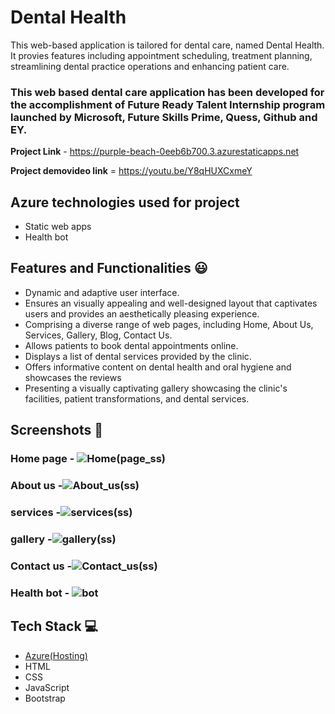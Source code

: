 #  Dental Health  

This web-based application is tailored for dental care, named Dental Health. It provies features including appointment scheduling, treatment planning, streamlining dental practice operations and enhancing patient care.

### This web based dental care application has been developed for the accomplishment of Future Ready Talent Internship program launched by Microsoft, Future Skills Prime, Quess, Github and EY.


**Project Link** - https://purple-beach-0eeb6b700.3.azurestaticapps.net

**Project demovideo link** = https://youtu.be/Y8qHUXCxmeY


 

## Azure technologies used for project
- Static web apps
- Health bot
## Features and Functionalities 😃

- Dynamic and adaptive user interface.
- Ensures an visually appealing and well-designed layout that captivates users and provides an aesthetically pleasing experience.
- Comprising a diverse range of web pages, including Home, About Us, Services, Gallery, Blog, Contact Us.
- Allows patients to book dental appointments online.
- Displays a list of dental services provided by the clinic.
- Offers informative content on dental health and oral hygiene and showcases the reviews
- Presenting a visually captivating gallery showcasing the clinic's facilities, patient transformations, and dental services.

## Screenshots 📸
### Home page -   ![Home(page_ss)](https://github.com/Prabhasadapa2303/Dental_health_project/assets/139069049/64820a89-3611-4857-b7c4-b68281d44df6)


### About us -![About_us(ss)](https://github.com/Prabhasadapa2303/Dental_health_project/assets/139069049/71cabe77-1dc6-4fbb-8e21-97f8449542ff)


### services -![services(ss)](https://github.com/Prabhasadapa2303/Dental_health_project/assets/139069049/72c7749a-b605-46c2-8a57-e4bba3026eab)


### gallery -![gallery(ss)](https://github.com/Prabhasadapa2303/Dental_health_project/assets/139069049/b016d5fe-81d6-48f2-ba5d-8ee2a1621d66)


### Contact us -![Contact_us(ss)](https://github.com/Prabhasadapa2303/Dental_health_project/assets/139069049/9291bc5f-ac8d-41c7-a705-53aecaba49f8)


### Health bot - ![bot](https://github.com/Prabhasadapa2303/Dental_health_project/assets/139069049/b37baffd-1046-4b1d-bc71-cfe7c2c7cac8)




## Tech Stack 💻

- [Azure(Hosting)](https://azure.microsoft.com/en-in/features/azure-portal/)
- HTML
- CSS
- JavaScript
- Bootstrap
